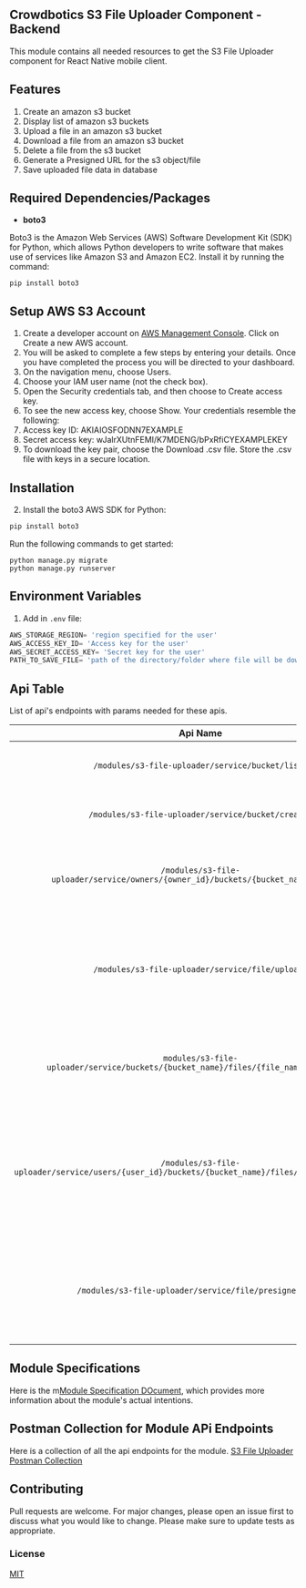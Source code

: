 ## Crowdbotics S3 File Uploader Component - Backend

This module contains all needed resources to get the S3 File Uploader component for React
Native mobile client.

## Features
1. Create an amazon s3 bucket
2. Display list of amazon s3 buckets
3. Upload a file in an amazon s3 bucket
4. Download a file from an amazon s3 bucket
5. Delete a file from the s3 bucket
6. Generate a Presigned URL for the s3 object/file
7. Save uploaded file data in database


## Required Dependencies/Packages
* **boto3**

Boto3 is the Amazon Web Services (AWS) Software Development Kit (SDK) for Python, which allows Python developers to write software that makes use of services like Amazon S3 and Amazon EC2.
Install it by running the command:
```console
pip install boto3
```

## Setup AWS S3 Account
1. Create a developer account on [AWS Management Console](https://aws.amazon.com/console/). Click on Create a new AWS account.
2. You will be asked to complete a few steps by entering your details. Once you have completed the process you will be directed to your dashboard.
3. On the navigation menu, choose Users.
4. Choose your IAM user name (not the check box).
5. Open the Security credentials tab, and then choose to Create access key.
6. To see the new access key, choose Show. Your credentials resemble the following:
7. Access key ID: AKIAIOSFODNN7EXAMPLE
8. Secret access key: wJalrXUtnFEMI/K7MDENG/bPxRfiCYEXAMPLEKEY
9. To download the key pair, choose the Download .csv file. Store the .csv file with keys in a secure location.


## Installation
2. Install the boto3 AWS SDK for Python:

```py
pip install boto3
```

Run the following commands to get started:

```
python manage.py migrate
python manage.py runserver
```

## Environment Variables
1. Add in `.env` file:

```py
AWS_STORAGE_REGION= 'region specified for the user'
AWS_ACCESS_KEY_ID= 'Access key for the user'
AWS_SECRET_ACCESS_KEY= 'Secret key for the user'
PATH_TO_SAVE_FILE= 'path of the directory/folder where file will be downloaded'
```

## Api Table
List of api's endpoints with params needed for these apis.

|                                              Api Name                                               |                        Params                         | Description                                                                                                                                                                                        |
|:---------------------------------------------------------------------------------------------------:|:-----------------------------------------------------:|----------------------------------------------------------------------------------------------------------------------------------------------------------------------------------------------------|
|                          `/modules/s3-file-uploader/service/bucket/list/`                           |                           -                           | Retrieve the list of existing buckets specified to the account.                                                                                                                                    |
|                         `/modules/s3-file-uploader/service/bucket/create/`                          |                      `{bucket}`                       | Takes a object with `bucket` name to be created on aws.                                                                                                                                            |
|         `/modules/s3-file-uploader/service/owners/{owner_id}/buckets/{bucket_name}/remove/`         |                 `{bucket, owner_id}`                  | Takes object containing the `bucket` name of the bucket and `owner_id` of the bucket owner.                                                                                                        |
|                          `/modules/s3-file-uploader/service/file/upload/`                           |               `{file, bucket, user_id}`               | Takes an object containing `file` to upload and `bucket` where the file will be uploaded. `user_id` specified to the user who is uploading the file. Uploads file to the bucket.                   |
|        `modules/s3-file-uploader/service/buckets/{bucket_name}/files/{file_name}/download/`         |           query_params `file_name, bucket`            | Downloads file from the bucket and saves it at `PATH_TO_SAVE_FILE` specified in the `.env` file.                                                                                                   |
| `/modules/s3-file-uploader/service/users/{user_id}/buckets/{bucket_name}/files/{file_name}/remove/` |            `{file_name, bucket, user_id}`             | Takes an object containing `bucket` where the file exist and `file_name` to be deleted. `user_id` specified to the user who is deleting the file. Deletes the s3 object from the specified bucket. |
|                       `/modules/s3-file-uploader/service/file/presigned/url/`                       | query_params `file_name, bucket, expiration(seconds)` | Generates link for the `file_name` with the time limit specified through `expiration` time.  Presigned URLs is to grant a user temporary access to an S3 object.                                   |


## Module Specifications
Here is the m[Module Specification DOcument](https://docs.google.com/document/d/1bTHuEI7DLKFCFjbCfRJzChKnN7J6JyClD54hnYo8NgQ/edit?usp=sharing), which provides more information about the module's actual intentions.

## Postman Collection for Module APi Endpoints
Here is a collection of all the api endpoints for the module.
[S3 File Uploader Postman Collection](https://drive.google.com/file/d/1cXBpjix-Ffx6qyHGliDMhSOY4Ai8F6bw/view?usp=share_link)

## Contributing

Pull requests are welcome. For major changes, please open an issue first to discuss what you would like to change.
Please make sure to update tests as appropriate.

### License

[MIT](https://choosealicense.com/licenses/mit/)